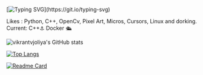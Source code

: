 [![Typing SVG](https://readme-typing-svg.herokuapp.com?color=B627F7&center=true&lines=Hi+I+am+Vikrant;problems+should+be+solved+;with+kindness+rather+than+violence!)](https://git.io/typing-svg)

Likes : Python, C++, OpenCv, Pixel Art, Micros, Cursors, Linux and dorking.
Current: C++⚓ Docker 🛳


![vikrantvjoliya's GitHub stats](https://github-readme-stats.vercel.app/api?username=vikrantvjoliya&show_icons=true&theme=radical)

[![Top Langs](https://github-readme-stats.vercel.app/api/top-langs/?username=vikrantvjoliya&layout=compact)](https://github.com/anuraghazra/github-readme-stats)



[![Readme Card](https://github-readme-stats.vercel.app/api/pin/?username=vikrantvjoliya&repo=github-readme-stats)](https://github.com/anuraghazra/github-readme-stats)
